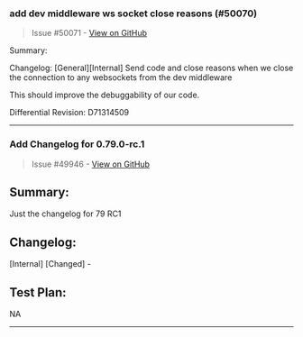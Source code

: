### add dev middleware ws socket close reasons (#50070)

> Issue #50071 - [View on GitHub](https://github.com/facebook/react-native/pull/50071)

Summary:

Changelog:
[General][Internal] Send code and close reasons when we close the connection to any websockets from the dev middleware

This should improve the debuggability of our code.

Differential Revision: D71314509




---

### Add Changelog for 0.79.0-rc.1

> Issue #49946 - [View on GitHub](https://github.com/facebook/react-native/pull/49946)

## Summary:

Just the changelog for 79 RC1

## Changelog:

[Internal] [Changed] -

## Test Plan:

NA


---

